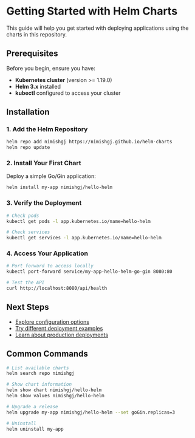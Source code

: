 # Getting Started with Helm Charts

This guide will help you get started with deploying applications using the charts in this repository.

## Prerequisites

Before you begin, ensure you have:

- **Kubernetes cluster** (version >= 1.19.0)
- **Helm 3.x** installed
- **kubectl** configured to access your cluster

## Installation

### 1. Add the Helm Repository

```bash
helm repo add nimishgj https://nimishgj.github.io/helm-charts
helm repo update
```

### 2. Install Your First Chart

Deploy a simple Go/Gin application:

```bash
helm install my-app nimishgj/hello-helm
```

### 3. Verify the Deployment

```bash
# Check pods
kubectl get pods -l app.kubernetes.io/name=hello-helm

# Check services
kubectl get services -l app.kubernetes.io/name=hello-helm
```

### 4. Access Your Application

```bash
# Port forward to access locally
kubectl port-forward service/my-app-hello-helm-go-gin 8080:80

# Test the API
curl http://localhost:8080/api/health
```

## Next Steps

- [Explore configuration options](../charts/hello-helm/configuration.md)
- [Try different deployment examples](../../examples/)
- [Learn about production deployments](production-deployment.md)

## Common Commands

```bash
# List available charts
helm search repo nimishgj

# Show chart information
helm show chart nimishgj/hello-helm
helm show values nimishgj/hello-helm

# Upgrade a release
helm upgrade my-app nimishgj/hello-helm --set goGin.replicas=3

# Uninstall
helm uninstall my-app
```